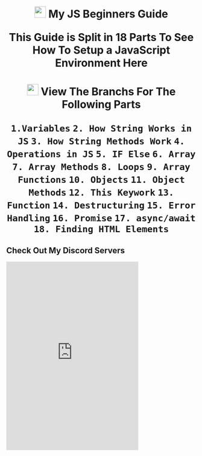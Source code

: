 <h1 align="center"><img src="https://www.bryntum.com/wp-content/uploads/2020/02/js-logo.png" width="30px"> My JS Beginners Guide

This Guide is Split in 18 Parts
To See How To Setup a JavaScript Environment Here
<h1 align="center"><img src=https://icons-for-free.com/iconfiles/png/512/bx+git+branch-1325051880787381640.png" width="30px"> View The Branchs For The Following Parts  


`1.Variables`
`2. How String Works in JS`
`3. How String Methods Work`
`4. Operations in JS`
`5. IF Else`
`6. Array`
`7. Array Methods`
`8. Loops`
`9. Array Functions`
`10. Objects`
`11. Object Methods`
`12. This Keywork`
`13. Function`
`14. Destructuring`
`15. Error Handling`
`16. Promise`
`17. async/await`
`18. Finding HTML Elements` 

## Check Out My Discord Servers


<iframe src="https://discord.com/widget?id=829049274623983616&theme=dark" width="350" height="500" allowtransparency="true" frameborder="0" sandbox="allow-popups allow-popups-to-escape-sandbox allow-same-origin allow-scripts"></iframe>
